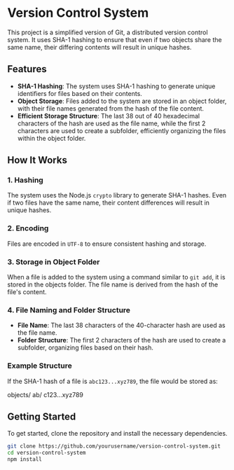 # Version Control System

This project is a simplified version of Git, a distributed version control system. It uses SHA-1 hashing to ensure that even if two objects share the same name, their differing contents will result in unique hashes.

## Features

- **SHA-1 Hashing**: The system uses SHA-1 hashing to generate unique identifiers for files based on their contents.
- **Object Storage**: Files added to the system are stored in an object folder, with their file names generated from the hash of the file content.
- **Efficient Storage Structure**: The last 38 out of 40 hexadecimal characters of the hash are used as the file name, while the first 2 characters are used to create a subfolder, efficiently organizing the files within the object folder.

## How It Works

### 1. Hashing

The system uses the Node.js `crypto` library to generate SHA-1 hashes. Even if two files have the same name, their content differences will result in unique hashes.

### 2. Encoding

Files are encoded in `UTF-8` to ensure consistent hashing and storage.

### 3. Storage in Object Folder

When a file is added to the system using a command similar to `git add`, it is stored in the objects folder. The file name is derived from the hash of the file's content.

### 4. File Naming and Folder Structure

- **File Name**: The last 38 characters of the 40-character hash are used as the file name.
- **Folder Structure**: The first 2 characters of the hash are used to create a subfolder, organizing files based on their hash.

### Example Structure

If the SHA-1 hash of a file is `abc123...xyz789`, the file would be stored as:

objects/
ab/
c123...xyz789


## Getting Started

To get started, clone the repository and install the necessary dependencies.

```bash
git clone https://github.com/yourusername/version-control-system.git
cd version-control-system
npm install

